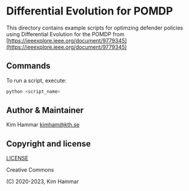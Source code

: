 # Differential Evolution for POMDP

This directory contains example scripts for optimzing defender policies using Differential Evolution for the POMDP from [https://ieeexplore.ieee.org/document/9779345](https://ieeexplore.ieee.org/document/9779345)

## Commands

To run a script, execute:
```bash
python <script_name>
```

## Author & Maintainer

Kim Hammar <kimham@kth.se>

## Copyright and license

[LICENSE](../../../../LICENSE.md)

Creative Commons

(C) 2020-2023, Kim Hammar